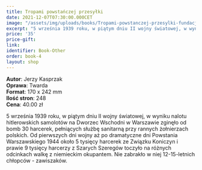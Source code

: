 ```yaml
---
title: Tropami powstańczej przesyłki
date: 2021-12-07T07:30:00.000CET
image: "/assets/img/uploads/books/Tropami-powstanczej-przesylki-fundacja-nowe-teraz-sklep.jpg"
excerpt: "5 września 1939 roku, w piątym dniu II wojny światowej, w wyniku nalotu hitlerowskich samolotów na Dworzec Wschodni w Warszawie zginęło od bomb 30 harcerek..."
price: '35' 
price-gift: 
link: 
identifier: Book-Other
order: book-4
layout: shop
---
```

 
**Autor**: Jerzy Kasprzak   
**Oprawa**: Twarda      
**Format**: 170 x 242 mm  
**Ilość stron**: 248     
**Cena**: 40.00 zł


5 września 1939 roku, w piątym dniu II wojny światowej, w wyniku nalotu hitlerowskich samolotów na Dworzec Wschodni w Warszawie zginęło od bomb 30 harcerek, pełniących służbę sanitarną przy rannych żołnierzach polskich.
Od pierwszych dni wojny aż po dramatyczne dni Powstania Warszawskiego 1944 około 5 tysięcy harcerek ze Związku Koniczyn i prawie 9 tysięcy harcerzy z Szarych Szeregów toczyło na różnych odcinkach walkę z niemieckim okupantem. Nie zabrakło w niej 12-15-letnich chłopców - zawiszaków.